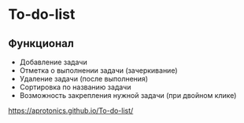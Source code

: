 # To-do-list
<h2>Функционал</h2>
<ul>
  <li>Добавление задачи</li>
  <li>Отметка о выполнении задачи (зачеркивание)</li>
  <li>Удаление задачи (после выполнения)</li>
  <li>Сортировка по названию задачи</li>
  <li>Возможность закрепления нужной задачи (при двойном клике)</li>
</ul>


https://aprotonics.github.io/To-do-list/
